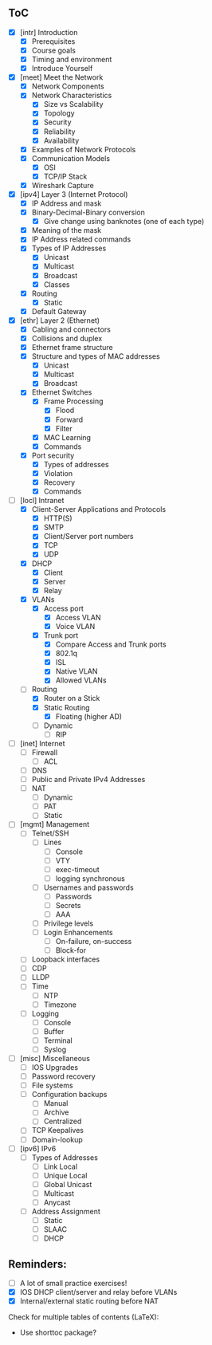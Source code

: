 ## ToC
- [x] [intr] Introduction
	- [x] Prerequisites
	- [x] Course goals
	- [x] Timing and environment
	- [x] Introduce Yourself
- [x] [meet] Meet the Network
	- [x] Network Components
	- [x] Network Characteristics
		- [x] Size vs Scalability
		- [x] Topology
		- [x] Security
		- [x] Reliability
		- [x] Availability
	- [x] Examples of Network Protocols
	- [x] Communication Models
		- [x] OSI
		- [x] TCP/IP Stack
	- [x] Wireshark Capture
- [x] [ipv4] Layer 3 (Internet Protocol)
	- [x] IP Address and mask
	- [x] Binary-Decimal-Binary conversion
		- [x] Give change using banknotes (one of each type)
	- [x] Meaning of the mask
	- [x] IP Address related commands
	- [x] Types of IP Addresses
		- [x] Unicast
		- [x] Multicast
		- [x] Broadcast
		- [x] Classes
	- [x] Routing
		- [x] Static
	- [x] Default Gateway
- [x] [ethr] Layer 2 (Ethernet)
	- [x] Cabling and connectors
	- [x] Collisions and duplex
	- [x] Ethernet frame structure
	- [x] Structure and types of MAC addresses
		- [x] Unicast
		- [x] Multicast
		- [x] Broadcast
	- [x] Ethernet Switches
		- [x] Frame Processing
			- [x] Flood
			- [x] Forward
			- [x] Filter
		- [x] MAC Learning
		- [x] Commands
	- [x] Port security
		- [x] Types of addresses
		- [x] Violation
		- [x] Recovery
		- [x] Commands
- [ ] [locl] Intranet
	- [x] Client-Server Applications and Protocols
		- [x] HTTP(S)
		- [x] SMTP
		- [x] Client/Server port numbers
		- [x] TCP
		- [x] UDP
	- [x] DHCP
		- [x] Client
		- [x] Server
		- [x] Relay
	- [x] VLANs
		- [x] Access port
			- [x] Access VLAN
			- [x] Voice VLAN
		- [x] Trunk port
			- [x] Compare Access and Trunk ports
			- [x] 802.1q
			- [x] ISL
			- [x] Native VLAN
			- [x] Allowed VLANs
	- [ ] Routing
		- [x] Router on a Stick
		- [x] Static Routing
			- [x] Floating (higher AD)
		- [ ] Dynamic
			- [ ] RIP
- [ ] [inet] Internet
	- [ ] Firewall
		- [ ] ACL
	- [ ] DNS
	- [ ] Public and Private IPv4 Addresses
	- [ ] NAT
		- [ ] Dynamic
		- [ ] PAT
		- [ ] Static
- [ ] [mgmt] Management
	- [ ] Telnet/SSH
		- [ ] Lines
			- [ ] Console
			- [ ] VTY
			- [ ] exec-timeout
			- [ ] logging synchronous
		- [ ] Usernames and passwords
			- [ ] Passwords
			- [ ] Secrets
			- [ ] AAA
		- [ ] Privilege levels
		- [ ] Login Enhancements
			- [ ] On-failure, on-success
			- [ ] Block-for
	- [ ] Loopback interfaces
	- [ ] CDP
	- [ ] LLDP
	- [ ] Time
		- [ ] NTP
		- [ ] Timezone
	- [ ] Logging
		- [ ] Console
		- [ ] Buffer
		- [ ] Terminal
		- [ ] Syslog
- [ ] [misc] Miscellaneous
	- [ ] IOS Upgrades
	- [ ] Password recovery
	- [ ] File systems
	- [ ] Configuration backups
		- [ ] Manual
		- [ ] Archive
		- [ ] Centralized
	- [ ] TCP Keepalives
	- [ ] Domain-lookup
- [ ] [ipv6] IPv6
	- [ ] Types of Addresses
		- [ ] Link Local
		- [ ] Unique Local
		- [ ] Global Unicast
		- [ ] Multicast
		- [ ] Anycast
	- [ ] Address Assignment
		- [ ] Static
		- [ ] SLAAC
		- [ ] DHCP

## Reminders:
- [ ] A lot of small practice exercises!
- [x] IOS DHCP client/server and relay before VLANs
- [x] Internal/external static routing before NAT

Check for multiple tables of contents (LaTeX):
- Use shorttoc package?
